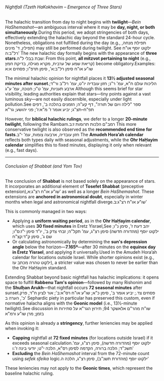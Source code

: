 ###### Nightfall (Tzeth HaKokhavim – Emergence of Three Stars)

The halachic transition from day to night begins with **twilight**—*Bein HaShemashot*—an ambiguous interval where it may be **day, night, or both simultaneously**.<span data-footnote>During this period, we adopt stringencies of both days, effectively extending the halachic day beyond the standard 24-hour cycle. Nonetheless, obligations not fulfilled during the day (e.g., תפילת מנחה, תפילין, ד' מינים) may still be performed during twilight. See ילקוט יוסף או"ח רל"ב:ה'</span> The new halachic day formally begins with the appearance of **three stars**.<span data-footnote><span class="hebSrc">שבת בבלי ל"ה:</span></span> From this point, **all mitzvot pertaining to night** (e.g., קריאת שמע של ערבית, מקרא מגילה, בדיקת חמץ) become obligatory.<span data-footnote>Examples: שו"ע או"ח סימן רל"ב:א', סימן תרפ"ו; פסחים א:א</span>

The minimal halachic opinion for nightfall places it **13½ adjusted seasonal minutes after sunset**.<span data-footnote>הליכות עולם ח"א, עמ' ר"נ; חזון עובדיה יו"ט, עמ' רל"ב ור"ד; ארבע תעניות, עמ' ט"ו; חנוכה, עמ' ע"ג</span> Although this seems brief for star visibility, leading authorities explain that stars—tiny points against a vast luminous sky—are not easily discernible, especially under light pollution.<span data-footnote>See ספר "לילה ויום של תורה", דף קע"ה; הזמנים בהלכה ב', דפים תפ"ח–תצ"ג; יביע אומר ז' מ"א:ז'; פני יהושע; גר"א</span>

However, for **biblical halachic rulings**, we defer to a longer **20-minute twilight**, following the Rambam.<span data-footnote>רמב"ם הלכות תרומות ז:ב</span> This more conservative twilight is also observed as the **recommended end time for fasts**.<span data-footnote>חזון עובדיה, ארבעה צומות, עמ' י"ב</span> The **Amudeh Hora’ah calendar** reflects both types daily with seasonal adjustments, while the **Ohr HaḤayim calendar** simplifies this to fixed minutes, displaying it only when relevant (e.g., fast days).

---

###### Conclusion of Shabbat (and Yom Tov)

The conclusion of **Shabbat** is not based solely on the appearance of stars. It incorporates an additional element of **Tosefet Shabbat** (preceptive extension),<span data-footnote><span class="hebSrc">שו"ע או"ח רצ"ג:א'</span></span> as well as a longer *Bein HaShemashot*. These extensions are **anchored in astronomical doubt**, especially in winter months when legal and astronomical nightfall diverge.<span data-footnote>שו"ע או"ח רצ"ג:ב'</span>

This is commonly managed in two ways:
- Applying a **uniform waiting period**, as in the **Ohr HaḤayim calendar**, which uses **30 fixed minutes** in Eretz Yisrael,<span data-footnote>See יהב דעת ז', סימן נ"ו; ילקוט יוסף (מהדורה חדשה) סימן רצ"ג, עמ' תקל"ה; זבחי צדק ב', יו"ד סימן י"ז:ס"ו; שם ג', סימן ק"ד:קצ"ח</span>
- Or calculating astronomically by determining the **sun's depression angle** below the horizon—**7.165º**—after 30 minutes on the **equinox day in Eretz Yisrael**, and applying it universally.<span data-footnote>Used in the Amudeh Hora’ah calendar for locations outside Israel. While shorter opinions exist (e.g., ילקוט טהרה מכתב עז), a stricter value was chosen to never be earlier than the Ohr HaḤayim standard.</span>

Extending Shabbat beyond basic nightfall has halachic implications: it opens space to fulfill **Rabbenu Tam's opinion**—followed by many Rishonim and the **Shulḥan Arukh**—that nightfall occurs **72 seasonal minutes** after sunset.<span data-footnote>פסחים צד.; יביע אומר ב', סימן כ"א; שו"ע או"ח רס"א:ב'; אור לציון ח"ד, פרק כ', הערה ב'</span> Sephardic piety in particular has preserved this custom, even if normative halacha aligns with the **Geonic model** (i.e., 13½-minute twilight).<span data-footnote>See discussion in שו"ת מהר"ם אלאשקר 94; תירוץ הגר"א על סתירות בזמן; מרן שו"ע ורמ"א</span>

As this opinion is already a **stringency**, further leniencies may be applied when invoking it:
- **Capping** nightfall at **72 fixed minutes** (for locations outside Israel) if it exceeds seasonal calculation.<span data-footnote>ילקוט יוסף (מהדורה חדשה), סימן רצ"ג, עמ' תשכ"ד; הלכה ברורה, הקדמה לסימן רס"א, הלכה י"ט; יודעי בינה ז':ו'</span>
- **Excluding** the *Bein HaShemashot* interval from the 72-minute count using *sefek sfeika* logic.<span data-footnote>ילקוט יוסף (מהדורת תשנ"ב), סימן רצ"ג, הלכה ה'</span>

These leniencies may not apply to the **Geonic times**, which represent the baseline halachic ruling.